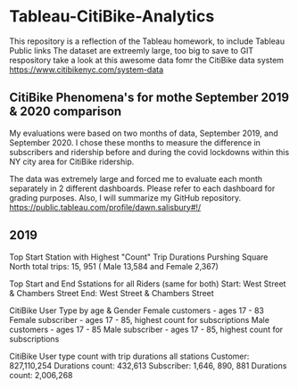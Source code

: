 # Tableau-CitiBike-Analytics
This repository is a reflection of the Tableau homework, to include Tableau Public links
The dataset are extreemly large, too big to save to GIT respository take a look at this awesome data fomr the CitiBike data system
https://www.citibikenyc.com/system-data

##  CitiBike Phenomena's for mothe September 2019 & 2020 comparison
My evaluations were based on two months of data, September 2019, and September 2020.  I chose these months to measure the difference in subscribers and ridership before and during the covid lockdowns within this NY city area for CitiBike ridership.  

The data was extremely large and forced me to evaluate each month separately in 2 different dashboards.  Please refer to each dashboard for grading purposes.  Also, I will summarize my GitHub repository. 
https://public.tableau.com/profile/dawn.salisbury#!/


## 2019
Top  Start Station with Highest "Count" Trip Durations  Purshing Square North total trips: 15, 951 
( Male 13,584 and Female 2,367)

Top  Start and End Sstations for all Riders (same for both)
Start: West Street & Chambers Street
End: West Street & Chambers  Street

CitiBike User Type by age & Gender 
Female customers - ages 17 - 83
Female subscriber - ages 17 - 85, highest count for subscriptions
Male customers - ages 17 - 85
Male subscriber - ages 17 - 85, highest count for subscriptions

CitiBike User type count with trip durations all stations
Customer: 827,110,254   Durations count:  432,613
Subscriber: 1,646, 890, 881 Durations count: 2,006,268

